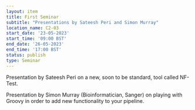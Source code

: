 ```yaml
---
layout: item
title: First Seminar
subtitle: "Presentations by Sateesh Peri and Simon Murray"
location_name: C2-03
start_date: '23-05-2023'
start_time: '09:00 BST'
end_date: '26-05-2023'
end_time: '17:00 BST'
status: publish
type: Seminar
---
```


Presentation by Sateesh Peri on a new, soon to be standard, tool called NF-Test.

Presentation by Simon Murray (Bioinformatician, Sanger) on playing with Groovy in order to add new functionality to your pipeline.